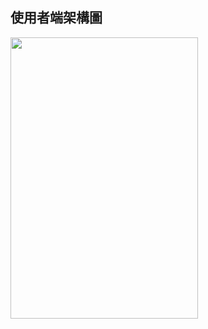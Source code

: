 使用者端架構圖
-----------------------------------------------
<img src="https://github.com/tank11110/young/blob/master/PHP%E8%88%87MYSQL/%E5%9C%96%E7%89%87/MySQL.jpg" height="450" width="300">

